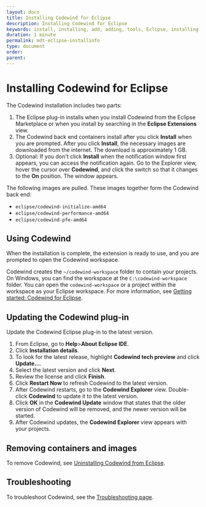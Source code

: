 ```yaml
---
layout: docs
title: Installing Codewind for Eclipse
description: Installing Codewind for Eclipse
keywords: install, installing, add, adding, tools, Eclipse, installing Codewind for Eclipse
duration: 1 minute
permalink: mdt-eclipse-installinfo
type: document
order: 
parent: 
---
```


# Installing Codewind for Eclipse

The Codewind installation includes two parts:
1. The Eclipse plug-in installs when you install Codewind from the Eclipse Marketplace or when you install by searching in the **Eclipse Extensions** view.
2. The Codewind back end containers install after you click **Install** when you are prompted. After you click **Install**, the necessary images are downloaded from the internet. The download is approximately 1 GB.
3. Optional: If you don't click **Install** when the notification window first appears, you can access the notification again. Go to the Explorer view, hover the cursor over **Codewind**, and click the switch so that it changes to the **On** position. The window appears.

The following images are pulled. These images together form the Codewind back end:
- `eclipse/codewind-initialize-amd64`
- `eclipse/codewind-performance-amd64`
- `eclipse/codewind-pfe-amd64`

## Using Codewind
When the installation is complete, the extension is ready to use, and you are prompted to open the Codewind workspace.

Codewind creates the `~/codewind-workspace` folder to contain your projects. On Windows, you can find the workspace at the `C:\codewind-workspace` folder. You can open the `codewind-workspace` or a project within the workspace as your Eclipse workspace. For more information, see [Getting started: Codewind for Eclipse](mdteclipsegettingstarted.html).

## Updating the Codewind plug-in
Update the Codewind Eclipse plug-in to the latest version.
1. From Eclipse, go to **Help**>**About Eclipse IDE**.
2. Click **Installation details**.
3. To look for the latest release, highlight **Codewind tech preview** and click **Update...**.
4. Select the latest version and click **Next**.
5. Review the license and click **Finish**.
6. Click **Restart Now** to refresh Codewind to the latest version.
7. After Codewind restarts, go to the **Codewind Explorer** view. Double-click **Codewind** to update it to the latest version.
8. Click **OK** in the **Codewind Update** window that states that the older version of Codewind will be removed, and the newer version will be started.
9. After Codewind updates, the **Codewind Explorer** view appears with your projects.

## Removing containers and images
To remove Codewind, see [Uninstalling Codewind from Eclipse](mdteclipseuninstall.html).

## Troubleshooting
To troubleshoot Codewind, see the [Troubleshooting page](troubleshooting.html).